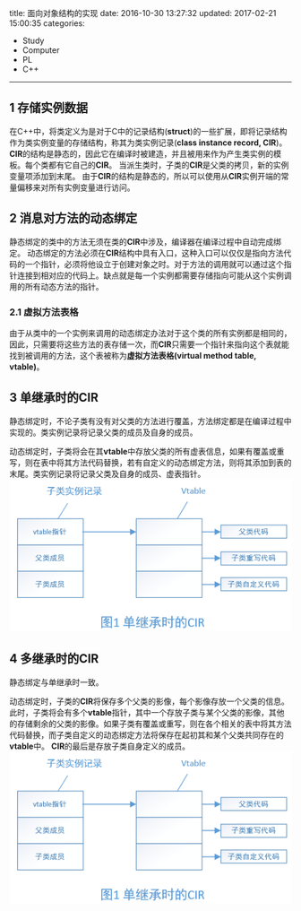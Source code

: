 title: 面向对象结构的实现
date: 2016-10-30 13:27:32
updated: 2017-02-21 15:00:35
categories:
- Study
- Computer
- PL
- C++
---

## 1 存储实例数据

在C++中，将类定义为是对于C中的记录结构(**struct**)的一些扩展，即将记录结构作为类实例变量的存储结构，称其为类实例记录(**class instance record, CIR**)。
**CIR**的结构是静态的，因此它在编译时被建造，并且被用来作为产生类实例的模板。每个类都有它自己的**CIR**。
当派生类时，子类的**CIR**是父类的拷贝，新的实例变量项添加到末尾。
由于**CIR**的结构是静态的，所以可以使用从**CIR**实例开端的常量偏移来对所有实例变量进行访问。

## 2 消息对方法的动态绑定

静态绑定的类中的方法无须在类的**CIR**中涉及，编译器在编译过程中自动完成绑定。
动态绑定的方法必须在**CIR**结构中具有入口，这种入口可以仅仅是指向方法代码的一个指针，必须将他设立于创建对象之时。对于方法的调用就可以通过这个指针连接到相对应的代码上。缺点就是每一个实例都需要存储指向可能从这个实例调用的所有动态方法的指针。

### 2.1 虚拟方法表格

由于从类中的一个实例来调用的动态绑定办法对于这个类的所有实例都是相同的，因此，只需要将这些方法的表存储一次，而**CIR**只需要一个指针来指向这个表就能找到被调用的方法，这个表被称为**虚拟方法表格(virtual method table, vtable)**。

## 3 单继承时的CIR

静态绑定时，不论子类有没有对父类的方法进行覆盖，方法绑定都是在编译过程中实现的。类实例记录将记录父类的成员及自身的成员。

动态绑定时，子类将会在其**vtable**中存放父类的所有虚表信息，如果有覆盖或重写，则在表中将其方法代码替换，若有自定义的动态绑定方法，则将其添加到表的末尾。类实例记录将记录父类及自身的成员、虚表指针。
![](../post_img/58158fabab644162e1004284)


## 4 多继承时的CIR

静态绑定与单继承时一致。

动态绑定时，子类的**CIR**将保存多个父类的影像，每个影像存放一个父类的信息。此时，子类将会有多个**vtable**指针，其中一个存放子类与某个父类的影像，其他的存储剩余的父类的影像。如果子类有覆盖或重写，则在各个相关的表中将其方法代码替换，而子类自定义的动态绑定方法将保存在起初其和某个父类共同存在的**vtable**中。
**CIR**的最后是存放子类自身定义的成员。
![](../post_img/58158fabab644162e1004285)
